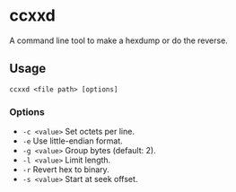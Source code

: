 # ccxxd
A command line tool to make a hexdump or do the reverse.

## Usage
```
ccxxd <file path> [options]
```

### Options
-  `-c <value>`     Set octets per line.
-  `-e`             Use little-endian format.
-  `-g <value>`     Group bytes (default: 2).
-  `-l <value>`     Limit length.
-  `-r`             Revert hex to binary.
-  `-s <value>`     Start at seek offset.
